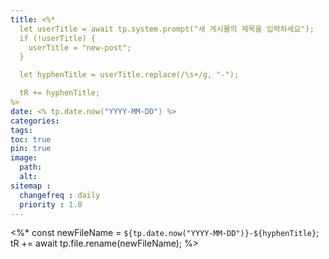 ```yaml
---
title: <%*
  let userTitle = await tp.system.prompt("새 게시물의 제목을 입력하세요");
  if (!userTitle) {
    userTitle = "new-post";
  }

  let hyphenTitle = userTitle.replace(/\s+/g, "-");

  tR += hyphenTitle;
%>
date: <% tp.date.now("YYYY-MM-DD") %>
categories: 
tags:
toc: true
pin: true
image:
  path: 
  alt: 
sitemap :
  changefreq : daily
  priority : 1.0
---
```


<%*
  const newFileName = `${tp.date.now("YYYY-MM-DD")}-${hyphenTitle}`;
  tR += await tp.file.rename(newFileName);
%>


<script src="https://giscus.app/client.js"
        data-repo="YeaChan05/YeaChan05.github.io"
        data-repo-id="R_kgDONnXleQ"
        data-category="Announcements"
        data-category-id="DIC_kwDONnXlec4Cl2a5"
        data-mapping="pathname"
        data-strict="0"
        data-reactions-enabled="1"
        data-emit-metadata="0"
        data-input-position="bottom"
        data-theme="preferred_color_scheme"
        data-lang="ko"
        crossorigin="anonymous"
        async>
</script>
